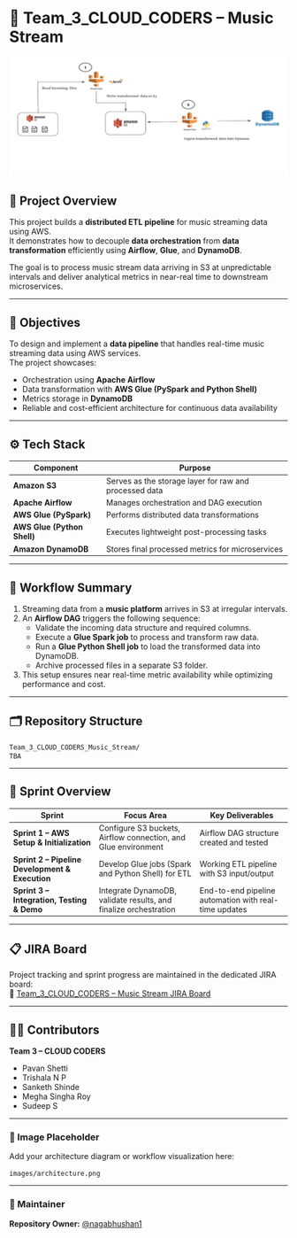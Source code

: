# 🎵 Team_3_CLOUD_CODERS – Music Stream

![Architecture Diagram](images/architecture.png)

## 📘 Project Overview
This project builds a **distributed ETL pipeline** for music streaming data using AWS.  
It demonstrates how to decouple **data orchestration** from **data transformation** efficiently using **Airflow**, **Glue**, and **DynamoDB**.

The goal is to process music stream data arriving in S3 at unpredictable intervals and deliver analytical metrics in near-real time to downstream microservices.

---

## 🧩 Objectives
To design and implement a **data pipeline** that handles real-time music streaming data using AWS services.  
The project showcases:
- Orchestration using **Apache Airflow**  
- Data transformation with **AWS Glue (PySpark and Python Shell)**  
- Metrics storage in **DynamoDB**  
- Reliable and cost-efficient architecture for continuous data availability  

---

## ⚙️ Tech Stack
| Component | Purpose |
|------------|----------|
| **Amazon S3** | Serves as the storage layer for raw and processed data |
| **Apache Airflow** | Manages orchestration and DAG execution |
| **AWS Glue (PySpark)** | Performs distributed data transformations |
| **AWS Glue (Python Shell)** | Executes lightweight post-processing tasks |
| **Amazon DynamoDB** | Stores final processed metrics for microservices |

---

## 🧠 Workflow Summary
1. Streaming data from a **music platform** arrives in S3 at irregular intervals.  
2. An **Airflow DAG** triggers the following sequence:  
   - Validate the incoming data structure and required columns.  
   - Execute a **Glue Spark job** to process and transform raw data.  
   - Run a **Glue Python Shell job** to load the transformed data into DynamoDB.  
   - Archive processed files in a separate S3 folder.  
3. This setup ensures near real-time metric availability while optimizing performance and cost.

---

## 🗂️ Repository Structure
```
Team_3_CLOUD_CODERS_Music_Stream/
TBA
```

---

## 🧩 Sprint Overview
| Sprint | Focus Area | Key Deliverables |
|---------|-------------|------------------|
| **Sprint 1 – AWS Setup & Initialization** | Configure S3 buckets, Airflow connection, and Glue environment | Airflow DAG structure created and tested |
| **Sprint 2 – Pipeline Development & Execution** | Develop Glue jobs (Spark and Python Shell) for ETL | Working ETL pipeline with S3 input/output |
| **Sprint 3 – Integration, Testing & Demo** | Integrate DynamoDB, validate results, and finalize orchestration | End-to-end pipeline automation with real-time updates |

---

## 📋 JIRA Board
Project tracking and sprint progress are maintained in the dedicated JIRA board:  
🔗 [Team_3_CLOUD_CODERS – Music Stream JIRA Board](https://nagabhushanm.atlassian.net/jira/software/projects/MUS/boards/5)

---

## 🧑‍💻 Contributors
**Team 3 – CLOUD CODERS**  
- Pavan Shetti  
- Trishala N P  
- Sanketh Shinde  
- Megha Singha Roy  
- Sudeep S  

---

### 📸 Image Placeholder
Add your architecture diagram or workflow visualization here:
```
images/architecture.png
```

---

### 🏁 Maintainer
**Repository Owner:** [@nagabhushan1](https://github.com/nagabhushan1)
